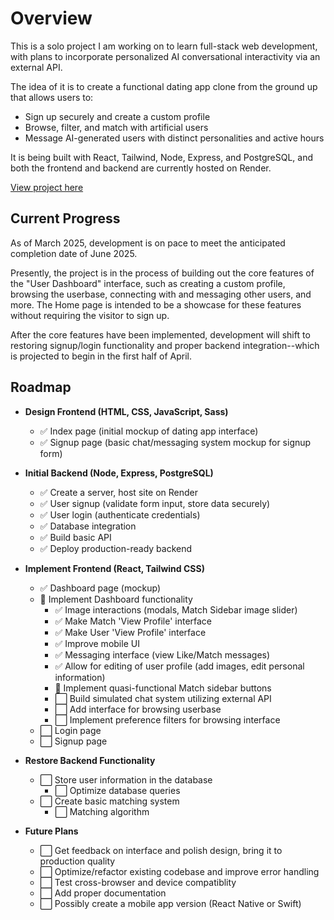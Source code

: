 # Overview

This is a solo project I am working on to learn full-stack web development, with plans to incorporate personalized AI conversational interactivity via an external API.

The idea of it is to create a functional dating app clone from the ground up that allows users to:
- Sign up securely and create a custom profile
- Browse, filter, and match with artificial users
- Message AI-generated users with distinct personalities and active hours

It is being built with React, Tailwind, Node, Express, and PostgreSQL, and both the frontend and backend are currently hosted on Render.

[View project here](https://dating-app-ppif.onrender.com/)

## Current Progress

As of March 2025, development is on pace to meet the anticipated completion date of June 2025.

Presently, the project is in the process of building out the core features of the "User Dashboard" interface, such as creating a custom profile, browsing the userbase, connecting with and messaging other users, and more. The Home page is intended to be a showcase for these features without requiring the visitor to sign up.

After the core features have been implemented, development will shift to restoring signup/login functionality and proper backend integration--which is projected to begin in the first half of April.

## Roadmap

- **Design Frontend (HTML, CSS, JavaScript, Sass)**
    - ✅ Index page (initial mockup of dating app interface)
    - ✅ Signup page (basic chat/messaging system mockup for signup form)

- **Initial Backend (Node, Express, PostgreSQL)**
    - ✅ Create a server, host site on Render
    - ✅ User signup (validate form input, store data securely)
    - ✅ User login (authenticate credentials)
    - ✅ Database integration
    - ✅ Build basic API
    - ✅ Deploy production-ready backend

- **Implement Frontend (React, Tailwind CSS)**
    - ✅ Dashboard page (mockup)
    - 🔄 Implement Dashboard functionality
        - ✅ Image interactions (modals, Match Sidebar image slider)
        - ✅ Make Match 'View Profile' interface
        - ✅ Make User 'View Profile' interface
        - ✅ Improve mobile UI
        - ✅ Messaging interface (view Like/Match messages)
        - ✅ Allow for editing of user profile (add images, edit personal information)
        - 🔄 Implement quasi-functional Match sidebar buttons
        - ⬜ Build simulated chat system utilizing external API
        - ⬜ Add interface for browsing userbase
        - ⬜ Implement preference filters for browsing interface
    - ⬜ Login page
    - ⬜ Signup page

- **Restore Backend Functionality**
    - ⬜ Store user information in the database
        - ⬜ Optimize database queries
    - ⬜ Create basic matching system
        - ⬜ Matching algorithm

- **Future Plans**
    - ⬜ Get feedback on interface and polish design, bring it to production quality
    - ⬜ Optimize/refactor existing codebase and improve error handling
    - ⬜ Test cross-browser and device compatiblity
    - ⬜ Add proper documentation
    - ⬜ Possibly create a mobile app version (React Native or Swift)
